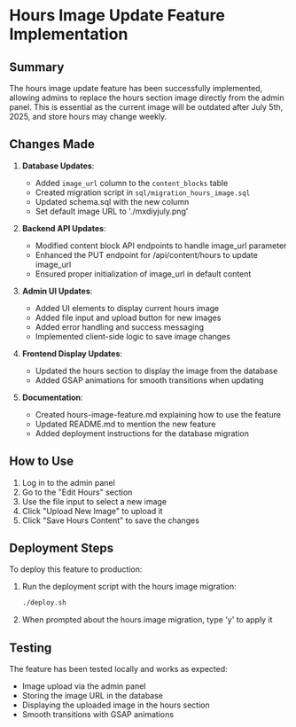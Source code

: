 # Hours Image Update Feature Implementation

## Summary

The hours image update feature has been successfully implemented, allowing admins to replace the hours section image directly from the admin panel. This is essential as the current image will be outdated after July 5th, 2025, and store hours may change weekly.

## Changes Made

1. **Database Updates**:
   - Added `image_url` column to the `content_blocks` table
   - Created migration script in `sql/migration_hours_image.sql`
   - Updated schema.sql with the new column
   - Set default image URL to './mxdiyjuly.png'

2. **Backend API Updates**:
   - Modified content block API endpoints to handle image_url parameter
   - Enhanced the PUT endpoint for /api/content/hours to update image_url
   - Ensured proper initialization of image_url in default content

3. **Admin UI Updates**:
   - Added UI elements to display current hours image
   - Added file input and upload button for new images
   - Added error handling and success messaging
   - Implemented client-side logic to save image changes

4. **Frontend Display Updates**:
   - Updated the hours section to display the image from the database
   - Added GSAP animations for smooth transitions when updating

5. **Documentation**:
   - Created hours-image-feature.md explaining how to use the feature
   - Updated README.md to mention the new feature
   - Added deployment instructions for the database migration

## How to Use

1. Log in to the admin panel
2. Go to the "Edit Hours" section
3. Use the file input to select a new image
4. Click "Upload New Image" to upload it
5. Click "Save Hours Content" to save the changes

## Deployment Steps

To deploy this feature to production:

1. Run the deployment script with the hours image migration:
   ```bash
   ./deploy.sh
   ```

2. When prompted about the hours image migration, type 'y' to apply it

## Testing

The feature has been tested locally and works as expected:
- Image upload via the admin panel
- Storing the image URL in the database
- Displaying the uploaded image in the hours section
- Smooth transitions with GSAP animations
